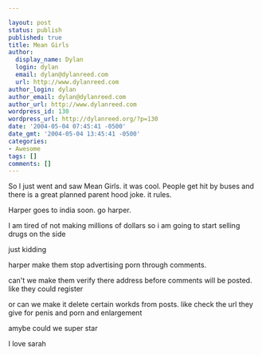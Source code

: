 ```yaml
---

layout: post
status: publish
published: true
title: Mean Girls
author:
  display_name: Dylan
  login: dylan
  email: dylan@dylanreed.com
  url: http://www.dylanreed.com
author_login: dylan
author_email: dylan@dylanreed.com
author_url: http://www.dylanreed.com
wordpress_id: 130
wordpress_url: http://dylanreed.org/?p=130
date: '2004-05-04 07:45:41 -0500'
date_gmt: '2004-05-04 13:45:41 -0500'
categories:
- Awesome
tags: []
comments: []
---
```


So I just went and saw Mean Girls. it was cool. People get hit by buses and there is a great planned parent hood joke. it rules.

Harper goes to india soon. go harper.

I am tired of not making millions of dollars so i am going to start selling drugs on the side

just kidding

harper make them stop advertising porn through comments.

can't we make them verify there address before comments will be posted. like they could register

or can we make it delete certain workds from posts. like check the url they give for penis and porn and enlargement

amybe could we super star

I love sarah
